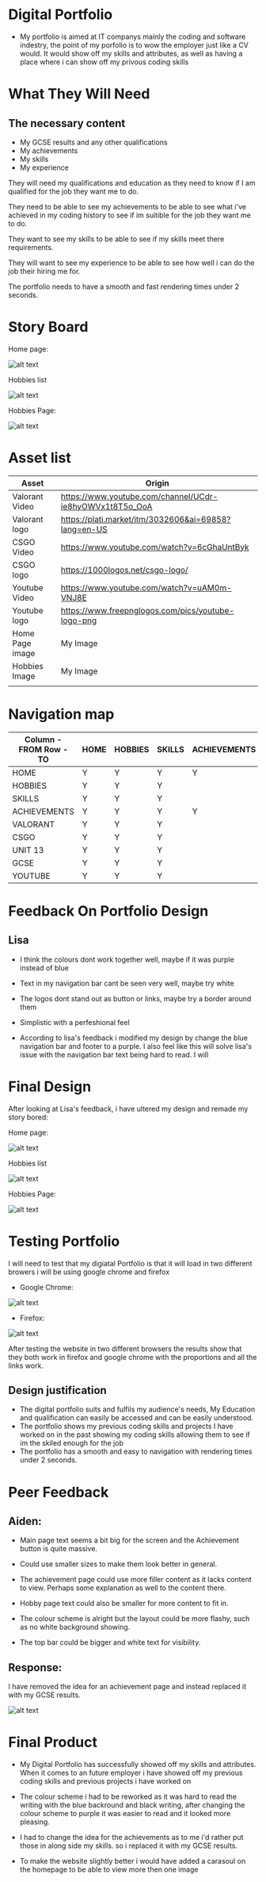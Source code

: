 # Digital Portfolio

+ My portfolio is aimed at IT companys mainly the coding and software indestry, the point of my porfolio is to wow the employer just like a CV would. It would show off my skills and attributes, as well as having a place where i can show off my privous coding skills

# What They Will Need

## The necessary content
+ My GCSE results and any other qualifications
+ My achievements 
+ My skills 
+ My experience

They will need my qualifications and education as they need to know if I am qualified for the job they want me to do.

They need to be able to see my achievements to be able to see what i've achieved in my coding history to see if im suitible for the job they want me to do.

They want to see my skills to be able to see if my skills meet there requirements. 

They will want to see my experience to be able to see how well i can do the job their hiring me for.

The portfolio needs to have a smooth and fast rendering times under 2 seconds.

# Story Board

Home page:

![alt text](../documentation/img/A1.png)

Hobbies list

![alt text](../documentation/img/a3.png)

Hobbies Page:

![alt text](../documentation/img/a2.png)

# Asset list

| Asset           | Origin                                                   |
|-----------------|----------------------------------------------------------|
| Valorant Video  | https://www.youtube.com/channel/UCdr-ie8hyOWVx1t8T5o_OoA |
| Valorant logo   | https://plati.market/itm/3032606&ai=69858?lang=en-US     |
| CSGO Video      | https://www.youtube.com/watch?v=6cGhaUntByk              |
| CSGO logo       | https://1000logos.net/csgo-logo/                         |
| Youtube Video   | https://www.youtube.com/watch?v=uAM0m-VNJ8E              |
| Youtube logo    | https://www.freepnglogos.com/pics/youtube-logo-png       |
| Home Page image | My Image                                                 |
| Hobbies Image   | My Image                                                 |
|                 |  

# Navigation map

| Column - FROM Row - TO | HOME | HOBBIES | SKILLS | ACHIEVEMENTS | VALORANT | CSGO | UNIT 13 | GCSE | YOUTUBE |
|------------------------|------|---------|--------|--------------|----------|------|---------|------|---------|
| HOME                   | Y    | Y       | Y      | Y            |          |      |         |      |         |
| HOBBIES                | Y    | Y       | Y      |              | Y        | Y    |         |      | Y       |
| SKILLS                 | Y    | Y       | Y      |              |          |      | Y       |      |         |
| ACHIEVEMENTS           | Y    | Y       | Y      | Y            |          |      | Y       | Y    |         |
| VALORANT               | Y    | Y       | Y      |              | Y        |      |         |      |         |
| CSGO                   | Y    | Y       | Y      |              |          | Y    |         |      |         |
| UNIT 13                | Y    | Y       | Y      |              |          |      | Y       |      |         |
| GCSE                   | Y    | Y       | Y      |              |          |      |         | Y    |         |
| YOUTUBE                | Y    | Y       | Y      |              |          |      |         |      | Y       |

# Feedback On Portfolio Design

## Lisa 

+ I think the colours dont work together well, maybe if it was purple instead of blue
+ Text in my navigation bar cant be seen very well, maybe try white
+ The logos dont stand out as button or links, maybe try a border around them
+ Simplistic with a perfeshional feel 

+ According to lisa's feedback i modified my design by change the blue navigation bar and footer to a purple. I also feel like this will solve lisa's issue with the navigation bar text being hard to read. I will 

# Final Design 

After looking at Lisa's feedback, i have ultered my design and remade my story bored: 

Home page:

![alt text](../documentation/img/b2.png)

Hobbies list

![alt text](../documentation/img/b3.png)

Hobbies Page:

![alt text](../documentation/img/b1.png)

# Testing Portfolio 

I will need to test that my digiatal Portfolio is that it will load in two different browers i will be using google chrome and firefox

+ Google Chrome:

![alt text](../documentation/img/Capture.PNG)

+ Firefox: 

![alt text](../documentation/img/Capture2.PNG)

After testing the website in two different browsers the results show that they both work in firefox and google chrome with the proportions and all the links work.

## Design justification

+ The digital portfolio suits and fulfils my audience's needs, My Education and qualification can easily be accessed and can be easily understood.
+ The portfolio shows my previous coding skills and projects I have worked on in the past showing my coding skills allowing them to see if im the skiled enough for the job
+ The portfolio has a smooth and easy to navigation with rendering times under 2 seconds.


# Peer Feedback

## Aiden: 
+ Main page text seems a bit big for the screen and the Achievement button is quite massive.
+ Could use smaller sizes to make them look better in general.
+ The achievement page could use more filler content as it lacks content to view. Perhaps some  explanation as well to the content there.
+ Hobby page text could also be smaller for more content to fit in.

+ The colour scheme is alright but the layout could be more flashy, such as no white background showing.
+ The top bar could be bigger and white text for visibility.

## Response:
I have removed the idea for an achievement page and instead replaced it with my GCSE results.

![alt text](../documentation/img/Capture2.PNG)

# Final Product

+ My Digital Portfolio has successfully showed off my skills and attributes. When it comes to an future employer i have showed off my previous coding skills and previous projects i have worked on

+ The colour scheme i had to be reworked as it was hard to read the writing with the blue backround and black writing, after changing the colour scheme to purple it was easier to read and it looked more pleasing.

+ I had to change the idea for the achievements as to me i'd rather put those in along side my skills. so i replaced it with my GCSE results.

+ To make the website slightly better i would have added a carasoul on the homepage to be able to view more then one image 



